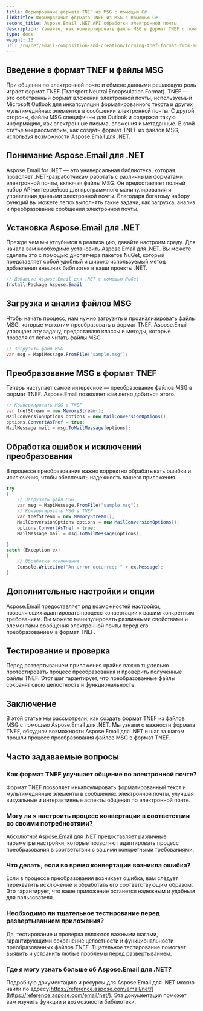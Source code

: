 ```yaml
---
title: Формирование формата TNEF из MSG с помощью C#
linktitle: Формирование формата TNEF из MSG с помощью C#
second_title: Aspose.Email .NET API обработки электронной почты
description: Узнайте, как конвертировать файлы MSG в формат TNEF с помощью Aspose.Email для .NET. Легко создавайте богатый контент электронной почты.
type: docs
weight: 13
url: /ru/net/email-composition-and-creation/forming-tnef-format-from-msg-with-csharp/
---
```


##  Введение в формат TNEF и файлы MSG

При общении по электронной почте и обмене данными решающую роль играет формат TNEF (Transport Neutral Encapsulation Format). TNEF — это собственный формат вложений электронной почты, используемый Microsoft Outlook для инкапсуляции форматированного текста и других мультимедийных элементов в сообщении электронной почты. С другой стороны, файлы MSG специфичны для Outlook и содержат такую информацию, как электронные письма, вложения и метаданные. В этой статье мы рассмотрим, как создать формат TNEF из файлов MSG, используя возможности Aspose.Email для .NET.

##  Понимание Aspose.Email для .NET

Aspose.Email for .NET — это универсальная библиотека, которая позволяет .NET-разработчикам работать с различными форматами электронной почты, включая файлы MSG. Он предоставляет полный набор API-интерфейсов для программного манипулирования и управления данными электронной почты. Благодаря богатому набору функций вы можете легко выполнять такие задачи, как загрузка, анализ и преобразование сообщений электронной почты.

##  Установка Aspose.Email для .NET

Прежде чем мы углубимся в реализацию, давайте настроим среду. Для начала вам необходимо установить Aspose.Email для .NET. Вы можете сделать это с помощью диспетчера пакетов NuGet, который представляет собой удобный и широко используемый метод добавления внешних библиотек в ваши проекты .NET.

```csharp
// Добавьте Aspose.Email для .NET с помощью NuGet
Install-Package Aspose.Email
```

##  Загрузка и анализ файлов MSG

Чтобы начать процесс, нам нужно загрузить и проанализировать файлы MSG, которые мы хотим преобразовать в формат TNEF. Aspose.Email упрощает эту задачу, предоставляя классы и методы, которые позволяют легко читать файлы MSG.

```csharp
// Загрузить файл MSG
var msg = MapiMessage.FromFile("sample.msg");
```

##  Преобразование MSG в формат TNEF

Теперь наступает самое интересное — преобразование файлов MSG в формат TNEF. Aspose.Email позволяет вам легко добиться этого.

```csharp
// Конвертировать MSG в TNEF
var tnefStream = new MemoryStream();
MailConversionOptions options = new MailConversionOptions();
options.ConvertAsTnef = true;
MailMessage mail = msg.ToMailMessage(options);
```

##  Обработка ошибок и исключений преобразования

В процессе преобразования важно корректно обрабатывать ошибки и исключения, чтобы обеспечить надежность вашего приложения.

```csharp
try
{
	// Загрузить файл MSG
	var msg = MapiMessage.FromFile("sample.msg");
	// Конвертировать MSG в TNEF
	var tnefStream = new MemoryStream();
	MailConversionOptions options = new MailConversionOptions();
	options.ConvertAsTnef = true;
	MailMessage mail = msg.ToMailMessage(options);

}
catch (Exception ex)
{
    // Обработка исключения
    Console.WriteLine("An error occurred: " + ex.Message);
}
```

##  Дополнительные настройки и опции

Aspose.Email предоставляет ряд возможностей настройки, позволяющих адаптировать процесс конвертации к вашим конкретным требованиям. Вы можете манипулировать различными свойствами и элементами сообщения электронной почты перед его преобразованием в формат TNEF.

##  Тестирование и проверка

Перед развертыванием приложения крайне важно тщательно протестировать процесс преобразования и проверить полученные файлы TNEF. Этот шаг гарантирует, что преобразованные файлы сохранят свою целостность и функциональность.

##  Заключение

В этой статье мы рассмотрели, как создать формат TNEF из файлов MSG с помощью Aspose.Email для .NET. Мы узнали о важности формата TNEF, обсудили возможности Aspose.Email для .NET и шаг за шагом прошли процесс преобразования файлов MSG в формат TNEF.

## Часто задаваемые вопросы

### Как формат TNEF улучшает общение по электронной почте?

Формат TNEF позволяет инкапсулировать форматированный текст и мультимедийные элементы в сообщениях электронной почты, улучшая визуальные и интерактивные аспекты общения по электронной почте.

### Могу ли я настроить процесс конвертации в соответствии со своими потребностями?

Абсолютно! Aspose.Email для .NET предоставляет различные параметры настройки, которые позволяют адаптировать процесс преобразования в соответствии с вашими конкретными требованиями.

### Что делать, если во время конвертации возникла ошибка?

Если в процессе преобразования возникает ошибка, вам следует перехватить исключение и обработать его соответствующим образом. Это гарантирует, что ваше приложение останется надежным и удобным для пользователя.

### Необходимо ли тщательное тестирование перед развертыванием приложения?

Да, тестирование и проверка являются важными шагами, гарантирующими сохранение целостности и функциональности преобразованных файлов TNEF. Тщательное тестирование помогает выявить и устранить любые проблемы перед развертыванием.

### Где я могу узнать больше об Aspose.Email для .NET?

 Подробную документацию и ресурсы для Aspose.Email для .NET можно найти по адресу[https://reference.aspose.com/email/net/](https://reference.aspose.com/email/net/). Эта документация поможет вам изучить функции и возможности библиотеки.
